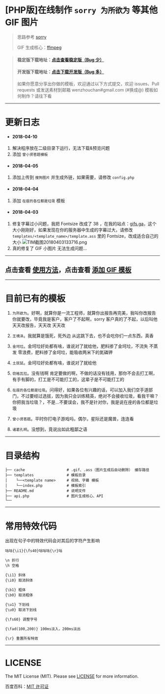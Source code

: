 # [PHP版]在线制作 `sorry 为所欲为` 等其他 GIF 图片

> 思路参考 [sorry](https://github.com/xtyxtyx/sorry)
>
> GIF 生成核心：[ffmpeg](https://www.ffmpeg.org/)

> #### 稳定版下载地址：[点击查看稳定版（Bug 少）](https://github.com/PrintNow/php-sorry-gif/releases)
> #### 开发版下载地址：[点击下载开发版（Bug 多）](https://github.com/PrintNow/php-sorry-gif/archive/master.zip)
> 如果你愿意分享出你做的模板，欢迎通过以下方式提交，欢迎 issues、Pull requests 或发送素材到邮箱 wenzhouchan#gmail.com (#换成@)
> 模板如何制作？请往下看

---

# 更新日志
- #### 2018-04-10
 1. 解决程序放在二级目录下运行，无法下载&预览问题
 2. 添加 `曾小贤答题模板`

- #### 2018-04-05
 1. 添加上传到 `搜狗图片` 并生成外链，如果需要，请修改 `config.php`

- #### 2018-04-04
 1. 添加 `在座的各位都是垃圾` 模板

- #### 2018-04-03
 1. 修复字幕过小问题，我把 Fontsize 改成了 38 ，在我的站点：[gifs.ga](https://gifs.ga)，这个大小刚刚好，如果发现在你的服务器中生成的字幕过大，请修改 `templates/<template_name>/template.ass` 里的 Fontsize，改成适合自己的大小 ![TIM截图20180403133716.png](https://i.loli.net/2018/04/03/5ac3131fabec7.png)
 2. 真的修复了 GIF 小图片 无法生成问题...

---


## 点击查看 [使用方法](https://github.com/PrintNow/php-sorry-gif/blob/master/Usage.md)，点击查看 [添加 GIF 模板](https://github.com/PrintNow/php-sorry-gif/blob/master/Add_Template.md)

---

# 目前已有的模板

1. `为所欲为`。好啊，就算你是一流工程师，就算你出报告再完美，我叫你改报告你就要改，毕竟我是客户，客户了不起啊，sorry 客户真的了不起，以后叫他天天改报告，天天改 天天改

2. `王境泽`。我就算是饿死，死外边 从这跳下去，也不会吃你们一点东西，真香

3. `金坷垃`。金坷垃好处都有啥，谁说对了就给他，肥料掺了金坷垃，不流失 不蒸发 零浪费，肥料掺了金坷垃，能吸收两米下的氮磷钾

4. `土拔鼠`。金坷垃好处都有啥，谁说对了就给他

5. `窃格瓦拉`。没有钱啊 肯定要做的啊，不做的话没有钱用，那你不会去打工啊，有手有脚的，打工是不可能打工的，这辈子是不可能打工的

6. `在座的各位都是垃圾`。问得好，如果各位有兴趣的话，可以加入我们空手道部门，不过要经过选拔，因为我只会训练精英，绝对不会接收垃圾，看我干嘛？你把我当垃圾？，不是...不要误会，我不是针对你，我是说在座的各位都是垃圾

7. `曾小贤答题`。平时你打电子游戏吗，偶尔，星际还是魔兽，连连看

8. `诸葛孔明`。没想到，竟说出如此粗鄙之语

---

# 目录结构

```
├── cache                   # .gif、.ass（图片生成后自动删除） 缓存路径
├── templates               # 模板目录
│    └──<template name>     # 视频、字幕 模板
│    └──index.php           # 模板索引
├── README.md               # 说明文件
├── api.php                 # 图片生成核心、API
└──
```

---

# 常用特效代码
出现在句子中的特效代码会对其后的字符产生影响
```
咕咕{\i1}{\fs40}咕咕咕{\r}咕

\n 折行
\h 空格

{\i1} 斜体
{\i0} 取消斜体

{\b1} 粗体
{\b0} 取消粗体

{\u1} 下划线
{\u0} 取消下划线

{\fs60} 调整字号

{\fad(100,200)} 100ms淡入，200ms淡出

{\r} 重置所有特效
```

---

# LICENSE
The MIT License (MIT). Please see [LICENSE](https://github.com/PrintNow/php-sorry-gif/LICENSE) for more information.

百度百科：[MIT 许可证](https://baike.baidu.com/item/MIT%E8%AE%B8%E5%8F%AF%E8%AF%81)
